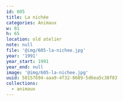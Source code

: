 ```yaml
---
id: 605
title: La nichée
categories: Animaux
w: 81
h: 65
location: old atelier
note: null
file: '@img/605-la-nichee.jpg'
year: '1991'
year_start: 1991
year_end: null
image: '@img/605-la-nichee.jpg'
uuid: 58157694-aaa9-4f32-8689-5d6ea5c38f83
collections:
  - animaux
---
```


